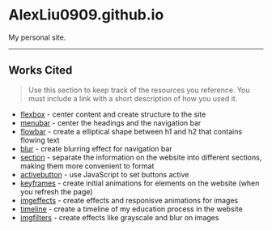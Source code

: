 # AlexLiu0909.github.io

My personal site.

---

## Works Cited

> Use this section to  keep track of the resources you reference. You must include a link with a short description of how you used it. 

- [flexbox](https://css-tricks.com/snippets/css/a-guide-to-flexbox/) - center content and create structure to the site
- [menubar](https://github.com/copilot/share/803a11b0-0a80-8076-a102-d80900dc6938) - center the headings and the navigation bar
- [flowbar](https://github.com/copilot/share/c87b0020-4a84-8c76-9811-c809005c2029) - create a elliptical shape between h1 and h2 that contains flowing text
- [blur](https://codingdev.medium.com/make-a-navbars-background-blur-3eebc5ed7952) - create blurring effect for navigation bar
- [section](https://www.w3schools.com/Tags/tag_section.asp) - separate the information on the website into different sections, making them more convenient to format
- [activebutton](https://stackoverflow.com/questions/64441621/javascript-set-button-active) - use JavaScript to set buttons active
- [keyframes](https://www.w3schools.com/cssref/atrule_keyframes.php) - create initial animations for elements on the website (when you refresh the page)
- [imgeffects](https://prismic.io/blog/css-image-effects) - create effects and responisve animations for images
- [timeline](https://github.com/copilot/share/007212b0-02a4-8cd2-b042-5a00001e0079) - create a timeline of my education process in the website
- [imgfilters](https://www.w3schools.com/cssref/css3_pr_filter.php) - create effects like grayscale and blur on images